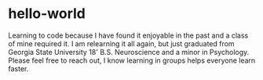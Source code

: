 # hello-world
Learning to code because I have found it enjoyable in the past and a class of mine required it.
I am relearning it all again, but just graduated from Georgia State University 18' B.S. Neuroscience and a minor in Psychology. 
Please feel free to reach out, I know learning in groups helps everyone learn faster. 
